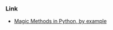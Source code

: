 ### Link
- [Magic Methods in Python, by example](https://towardsdatascience.com/magic-methods-in-python-by-example-16b6826cae5c)